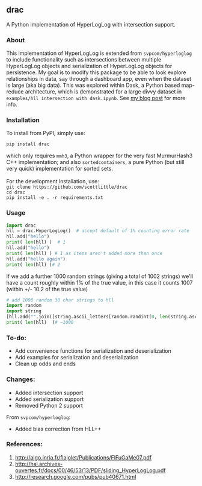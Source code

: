 drac
----

A Python implementation of HyperLogLog with intersection support. 

### About

This implementation of HyperLogLog is extended from `svpcom/hyperloglog` to include functionality such as intersections between multiple HyperLogLog objects and serialization of HyperLogLog objects for persistence. My goal is to modify this package to be able to look explore relationships in data, say through a dashboard app, even when the dataset is large (aka big data). This was explored within Dask, a Python based map-reduce architecture, which is demonstrated for a large divvy dataset in `examples/hll intersection with dask.ipynb`.  See [my blog post](http://scottlittle.org/Cardinality-estimation-in-Parallel/) for more info.

### Installation

To install from PyPI, simply use: <br>
```bash
pip install drac
```
which only requires `mmh3`, a Python wrapper for the very fast MurmurHash3 C++ implementation; and also `sortedcontainers`, a pure Python (but still very quick) implementation for sorted sets. <br>
<br>
For the development installation, use: <br>
`git clone https://github.com/scottlittle/drac` <br>
`cd drac` <br>
`pip install -e . -r requirements.txt` <br>

### Usage

```python
import drac
hll = drac.HyperLogLog()  # accept default of 1% counting error rate
hll.add("hello")
print( len(hll) )  # 1
hll.add("hello")
print( len(hll) ) # 1 as items aren't added more than once
hll.add("hello again")
print( len(hll) )# 2
```
If we add a further 1000 random strings (giving a total of 1002 strings) we'll have a count roughly within 1% of the true value, in this case it counts 1007 (within +/- 10.2 of the true value)

```python
# add 1000 random 30 char strings to hll
import random
import string
[hll.add("".join([string.ascii_letters[random.randint(0, len(string.ascii_letters)-1)] for n in range(30)])) for m in range(1000)]  
print( len(hll)  )# ~1000
```

### To-do:

- Add convenience functions for serialization and deserialization
- Add examples for serialization and deserialization
- Clean up odds and ends

### Changes:

- Added intersection support
- Added serialization support
- Removed Python 2 support

From `svpcom/hyperloglog`:
- Added bias correction from HLL++

### References:

1. http://algo.inria.fr/flajolet/Publications/FlFuGaMe07.pdf
2. http://hal.archives-ouvertes.fr/docs/00/46/53/13/PDF/sliding_HyperLogLog.pdf
3. http://research.google.com/pubs/pub40671.html
